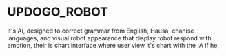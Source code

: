 # UPDOGO_ROBOT
It's Ai, designed to correct grammar from English, Hausa, chanise languages, and visual robot appearance that display robot respond with emotion, their is chart interface where user view it's chart with the IA if he, 
